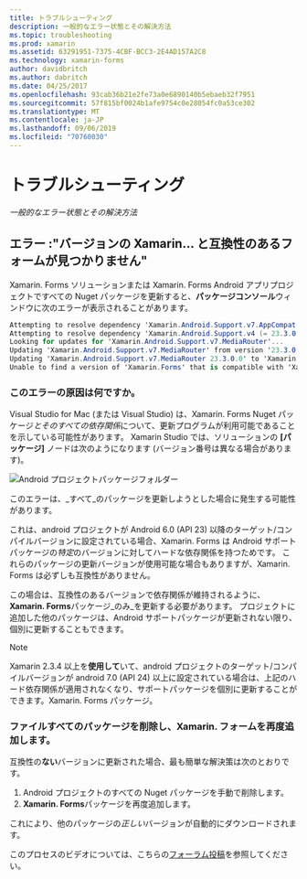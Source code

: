 ```yaml
---
title: トラブルシューティング
description: 一般的なエラー状態とその解決方法
ms.topic: troubleshooting
ms.prod: xamarin
ms.assetid: 63291951-7375-4CBF-BCC3-2E4AD157A2C8
ms.technology: xamarin-forms
author: davidbritch
ms.author: dabritch
ms.date: 04/25/2017
ms.openlocfilehash: 93cab36b21e2fe73a0e6890140b5ebaeb32f7951
ms.sourcegitcommit: 57f815bf0024b1afe9754c0e28054fc0a53ce302
ms.translationtype: MT
ms.contentlocale: ja-JP
ms.lasthandoff: 09/06/2019
ms.locfileid: "70760030"
---
```

# <a name="troubleshooting"></a>トラブルシューティング

_一般的なエラー状態とその解決方法_

## <a name="error-unable-to-find-a-version-of-xamarinforms-compatible-with"></a>エラー :"バージョンの Xamarin... と互換性のあるフォームが見つかりません"

Xamarin. Forms ソリューションまたは Xamarin. Forms Android アプリプロジェクトですべての Nuget パッケージを更新すると、**パッケージコンソール**ウィンドウに次のエラーが表示されることがあります。

```csharp
Attempting to resolve dependency 'Xamarin.Android.Support.v7.AppCompat (= 23.3.0.0)'.
Attempting to resolve dependency 'Xamarin.Android.Support.v4 (= 23.3.0.0)'.
Looking for updates for 'Xamarin.Android.Support.v7.MediaRouter'...
Updating 'Xamarin.Android.Support.v7.MediaRouter' from version '23.3.0.0' to '23.3.1.0' in project 'Todo.Droid'.
Updating 'Xamarin.Android.Support.v7.MediaRouter 23.3.0.0' to 'Xamarin.Android.Support.v7.MediaRouter 23.3.1.0' failed.
Unable to find a version of 'Xamarin.Forms' that is compatible with 'Xamarin.Android.Support.v7.MediaRouter 23.3.0.0'.
```

### <a name="what-causes-this-error"></a>このエラーの原因は何ですか。

Visual Studio for Mac (または Visual Studio) は、Xamarin. Forms Nuget パッケージ*とそのすべての依存関係*について、更新プログラムが利用可能であることを示している可能性があります。 Xamarin Studio では、ソリューションの **[パッケージ]** ノードは次のようになります (バージョン番号は異なる場合があります)。

![](images/updates-available.png "Android プロジェクトパッケージフォルダー")

このエラーは、_すべて_のパッケージを更新しようとした場合に発生する可能性があります。

これは、android プロジェクトが Android 6.0 (API 23) 以降のターゲット/コンパイルバージョンに設定されている場合、Xamarin. Forms は Android サポートパッケージの*特定*のバージョンに対してハードな依存関係を持つためです。 これらのパッケージの更新バージョンが使用可能な場合もありますが、Xamarin. Forms は必ずしも互換性がありません。

この場合は、互換性のあるバージョンで依存関係が維持されるように、 **Xamarin. Forms**パッケージ_のみ_を更新する必要があります。 プロジェクトに追加した他のパッケージは、Android サポートパッケージが更新されない限り、個別に更新することもできます。

> [!NOTE]
> Xamarin 2.3.4 以上を**使用して**いて、android プロジェクトのターゲット/コンパイルバージョンが android 7.0 (API 24) 以上に設定されている場合は、上記のハード依存関係が適用されなくなり、サポートパッケージを個別に更新することができます。Xamarin. Forms パッケージ。

### <a name="fix-remove-all-packages-and-re-add-xamarinforms"></a>ファイルすべてのパッケージを削除し、Xamarin. フォームを再度追加します。

互換性の**ない**バージョンに更新された場合、最も簡単な解決策は次のとおりです。

1. Android プロジェクトのすべての Nuget パッケージを手動で削除します。
2. **Xamarin. Forms**パッケージを再度追加します。

これにより、他のパッケージの*正しい*バージョンが自動的にダウンロードされます。

このプロセスのビデオについては、こちらの[フォーラム投稿](https://forums.xamarin.com/discussion/comment/170012/#Comment_170012)を参照してください。

